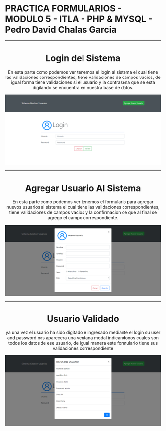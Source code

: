 # PRACTICA FORMULARIOS - MODULO 5 - ITLA - PHP & MYSQL - Pedro David Chalas Garcia

<center>
<hr>
<h1> Login del Sistema  </h1>
<p> En esta parte como podemos ver tenemos el login al sistema el cual tiene las validaciones correspondientes, tiene validaciones de campos vacios, de igual forma tiene validaciones si el usuario y la contrasena que se esta digitando se encuentra en nuestra base de datos.  </p>
<p> <img src="https://raw.githubusercontent.com/pedro-chal/ITLA-FORMULARIOS-PHP-MYSQL/master/vistas/login.png"> </p>
<hr>
<h1> Agregar Usuario Al Sistema  </h1>
<p> En esta parte como podemos ver tenemos el formulario para agregar nuevos usuarios al sistema el cual tiene las validaciones correspondientes, tiene validaciones de campos vacios y la confirmacion de que al final se agrego el campo correspondiente.  </p>
<p> <img src="https://raw.githubusercontent.com/pedro-chal/ITLA-FORMULARIOS-PHP-MYSQL/master/vistas/user-new.png"> </p>
<hr>
<h1> Usuario Validado  </h1>
<p> ya una vez el usuario ha sido digitado e ingresado mediante el login su user and password nos aparecera una ventana modal indicandonos cuales son todos los datos de ese usuario, de igual manera este formulario tiene sus validaciones correspondiente   </p>
<p> <img src="https://raw.githubusercontent.com/pedro-chal/ITLA-FORMULARIOS-PHP-MYSQL/master/vistas/datos-user.png"> </p>
</center>
